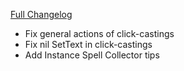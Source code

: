[Full Changelog](https://github.com/enderneko/Cell/compare/r171-release...ae0608a30baff79c1d6f6467755f727ff8e0425b)

- Fix general actions of click-castings
- Fix nil SetText in click-castings
- Add Instance Spell Collector tips
